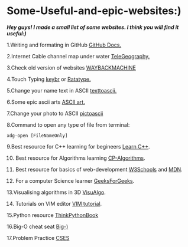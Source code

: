 # Some-Useful-and-epic-websites:)
**_Hey guys! I made a small list of some websites. I think you will find it useful:)_**

1.Writing and formating in GitHub [GitHub Docs.](https://docs.github.com/en/free-pro-team@latest/github/writing-on-github/basic-writing-and-formatting-syntax)

2.Internet Cable channel map under water [TeleGeography.](https://www.submarinecablemap.com/)

3.Check old version of websites [WAYBACKMACHINE](https://web.archive.org/)

4.Touch Typing [keybr](https://www.keybr.com/) or [Ratatype.](https://www.ratatype.com/)

5.Change your name text in ASCII [texttoascii.](http://patorjk.com/software/taag/#p=display&f=Mirror&t=Type%20Something%20)

6.Some epic ascii arts [ASCII art.](https://www.asciiart.eu/)

7.Change your photo to ASCII [pictoascii](https://www.asciiart.club/)

8.Command to open any type of file from terminal:
```
xdg-open [FileNameOnly]
```
9.Best resource for C++ learning for begineers [Learn C++](https://www.learncpp.com/).

10. Best resource for Algorithms learning [CP-Algorithms](https://cp-algorithms.com/).

11. Best resource for basics of web-development [W3Schools](w3schools.com/) and [MDN](https://developer.mozilla.org/en-US/).

12. For a computer Science learner [GeeksForGeeks](https://www.geeksforgeeks.org/).

13.Visualising algorithms in 3D [VisuAlgo](https://visualgo.net/en).

14. Tutorials on VIM editor [VIM tutorial](https://www.openvim.com/).

15.Python resource [ThinkPythonBook](https://greenteapress.com/wp/think-python/)

16.Big-O cheat seat [Big-)](https://www.bigocheatsheet.com/)

17.Problem Practice [CSES](https://cses.fi/problemset/list/)
